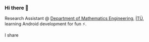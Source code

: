 ### Hi there 👋

Research Assistant @ <a href="http://www.matmuh.itu.edu.tr" target=&ldquo;blank&rdquo;>Department of Mathematics Engineering</a>, <a href="https://www.itu.edu.tr/" target=&ldquo;blank&rdquo;>İTÜ</a>, learning Android development for fun ⚡. 

I share 

<!--
**cagatayalt/cagatayalt** is a ✨ _special_ ✨ repository because its `README.md` (this file) appears on your GitHub profile.

Here are some ideas to get you started:

- 🔭 I’m currently working on ...
- 🌱 I’m currently learning ...
- 👯 I’m looking to collaborate on ...
- 🤔 I’m looking for help with ...
- 💬 Ask me about ...
- 📫 How to reach me: ...
- 😄 Pronouns: ...
- ⚡ Fun fact: ...
-->
